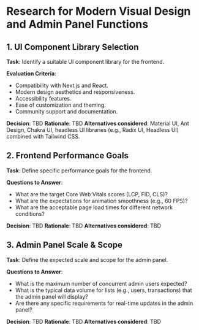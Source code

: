 # Research for Modern Visual Design and Admin Panel Functions

## 1. UI Component Library Selection

**Task**: Identify a suitable UI component library for the frontend.

**Evaluation Criteria**:
*   Compatibility with Next.js and React.
*   Modern design aesthetics and responsiveness.
*   Accessibility features.
*   Ease of customization and theming.
*   Community support and documentation.

**Decision**: TBD
**Rationale**: TBD
**Alternatives considered**: Material UI, Ant Design, Chakra UI, headless UI libraries (e.g., Radix UI, Headless UI) combined with Tailwind CSS.

## 2. Frontend Performance Goals

**Task**: Define specific performance goals for the frontend.

**Questions to Answer**:
*   What are the target Core Web Vitals scores (LCP, FID, CLS)?
*   What are the expectations for animation smoothness (e.g., 60 FPS)?
*   What are the acceptable page load times for different network conditions?

**Decision**: TBD
**Rationale**: TBD
**Alternatives considered**: TBD

## 3. Admin Panel Scale & Scope

**Task**: Define the expected scale and scope for the admin panel.

**Questions to Answer**:
*   What is the maximum number of concurrent admin users expected?
*   What is the typical data volume for lists (e.g., users, transactions) that the admin panel will display?
*   Are there any specific requirements for real-time updates in the admin panel?

**Decision**: TBD
**Rationale**: TBD
**Alternatives considered**: TBD
